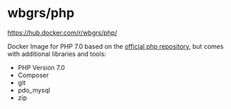 # wbgrs/php

https://hub.docker.com/r/wbgrs/php/

Docker Image for PHP 7.0 based on the [official php repository](https://hub.docker.com/_/php/), but comes with additional libraries and tools:

- PHP Version 7.0
- Composer
- git
- pdo_mysql
- zip